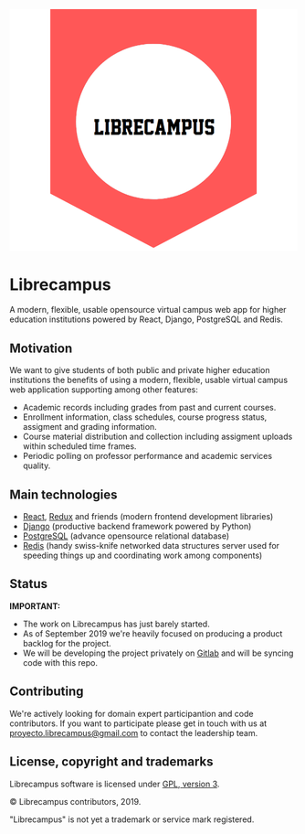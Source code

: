 ![Librecampus Logo](https://github.com/librecampus/librecampus/blob/master/assets/images/logos/logo-librecampus-transparent.png?raw=true)

# Librecampus

A modern, flexible, usable opensource virtual campus web app for higher education institutions 
powered by React, Django, PostgreSQL and Redis.

## Motivation

We want to give students of both public and private higher education institutions the benefits of
using a modern, flexible, usable virtual campus web application supporting among other features:

* Academic records including grades from past and current courses.
* Enrollment information, class schedules, course progress status, assigment and grading information.
* Course material distribution and collection including assigment uploads within scheduled time frames.
* Periodic polling on professor performance and academic services quality.

## Main technologies

* [React](https://reactjs.org/), [Redux](https://redux.js.org/) and friends (modern frontend development libraries)
* [Django](https://www.djangoproject.com) (productive backend framework powered by Python)
* [PostgreSQL](https://www.postgresql.org/) (advance opensource relational database)
* [Redis](https://redis.io) (handy swiss-knife networked data structures server used for speeding things up and coordinating work among components)

## Status

**IMPORTANT:** 

* The work on Librecampus has just barely started.
* As of September 2019 we're heavily focused on producing a product backlog for the project.
* We will be developing the project privately on [Gitlab](https://gitlab.com/librecampus) and will be syncing code with this repo.

## Contributing

We're actively looking for domain expert participantion and code contributors. 
If you want to participate please get in touch with us at [proyecto.librecampus@gmail.com](mailto://proyecto.librecampus@gmail.com) to contact the leadership team.

## License, copyright and trademarks

Librecampus software is licensed under [GPL, version 3](https://www.gnu.org/licenses/gpl-3.0.en.html).

&copy; Librecampus contributors, 2019.

"Librecampus" is not yet a trademark or service mark registered.
